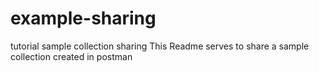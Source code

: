 # example-sharing
tutorial sample collection sharing
This Readme serves to share a sample collection created in postman
